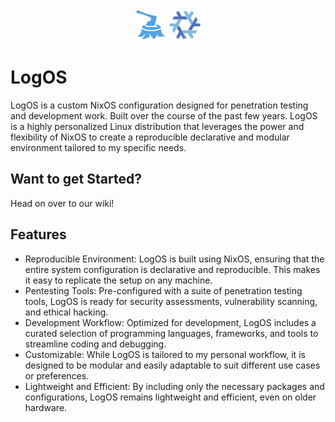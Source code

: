 <div align="center">
  <img src="https://github.com/Logan-Roelofs/LogOS/blob/main/dotfiles/logs-logo-symbolic.svg" width="50" height="50">
  <img src="https://github.com/Logan-Roelofs/LogOS/blob/main/dotfiles/nix-snowflake-symbolic.svg" width="50" height="50">
</div>

# LogOS

LogOS is a custom NixOS configuration designed for penetration testing and development work. Built over the course of the past few years. LogOS is a highly personalized Linux distribution that leverages the power and flexibility of NixOS to create a reproducible declarative and modular environment tailored to my specific needs.

## Want to get Started?

Head on over to our wiki!

## Features
- Reproducible Environment: LogOS is built using NixOS, ensuring that the entire system configuration is declarative and reproducible. This makes it easy to replicate the setup on any machine.
- Pentesting Tools: Pre-configured with a suite of penetration testing tools, LogOS is ready for security assessments, vulnerability scanning, and ethical hacking.
- Development Workflow: Optimized for development, LogOS includes a curated selection of programming languages, frameworks, and tools to streamline coding and debugging.
- Customizable: While LogOS is tailored to my personal workflow, it is designed to be modular and easily adaptable to suit different use cases or preferences.
- Lightweight and Efficient: By including only the necessary packages and configurations, LogOS remains lightweight and efficient, even on older hardware.
